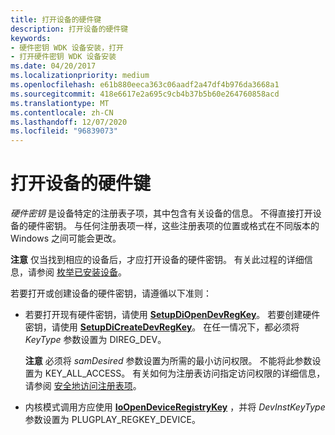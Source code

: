 ```yaml
---
title: 打开设备的硬件键
description: 打开设备的硬件键
keywords:
- 硬件密钥 WDK 设备安装，打开
- 打开硬件密钥 WDK 设备安装
ms.date: 04/20/2017
ms.localizationpriority: medium
ms.openlocfilehash: e61b880eeca363c06aadf2a47df4b976da3668a1
ms.sourcegitcommit: 418e6617e2a695c9cb4b37b5b60e264760858acd
ms.translationtype: MT
ms.contentlocale: zh-CN
ms.lasthandoff: 12/07/2020
ms.locfileid: "96839073"
---
```

# <a name="opening-a-devices-hardware-key"></a>打开设备的硬件键


*硬件密钥* 是设备特定的注册表子项，其中包含有关设备的信息。 不得直接打开设备的硬件密钥。 与任何注册表项一样，这些注册表项的位置或格式在不同版本的 Windows 之间可能会更改。 

**注意**  仅当找到相应的设备后，才应打开设备的硬件密钥。 有关此过程的详细信息，请参阅 [枚举已安装设备](enumerating-installed-devices.md)。

 

若要打开或创建设备的硬件密钥，请遵循以下准则：

-   若要打开现有硬件密钥，请使用 [**SetupDiOpenDevRegKey**](/windows/win32/api/setupapi/nf-setupapi-setupdiopendevregkey)。 若要创建硬件密钥，请使用 [**SetupDiCreateDevRegKey**](/windows/win32/api/setupapi/nf-setupapi-setupdicreatedevregkeya)。 在任一情况下，都必须将 *KeyType* 参数设置为 DIREG_DEV。

    **注意**  必须将 *samDesired* 参数设置为所需的最小访问权限。 不能将此参数设置为 KEY_ALL_ACCESS。 有关如何为注册表访问指定访问权限的详细信息，请参阅 [安全地访问注册表项](accessing-registry-keys-safely.md)。

     

-   内核模式调用方应使用 [**IoOpenDeviceRegistryKey**](/windows-hardware/drivers/ddi/wdm/nf-wdm-ioopendeviceregistrykey) ，并将 *DevInstKeyType* 参数设置为 PLUGPLAY_REGKEY_DEVICE。

 


